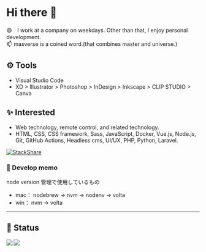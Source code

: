 # Hi there 🐾

😄　I work at a company on weekdays. Other than that, I enjoy personal development.  
📫  masverse is a coined word.(that combines master and universe.)

## ⚙ Tools

- Visual Studio Code  
- XD > Illustrator > Photoshop > InDesign > Inkscape > CLIP STUDIO > Canva

## ✨ Interested

- Web technology, remote control, and related technology.
- HTML, CSS, CSS framework, Sass, JavaScript, Docker, Vue.js, Node.js, Git, GitHub Actions, Headless cms, UI/UX, PHP, Python, Laravel.

[![StackShare](http://img.shields.io/badge/tech-stack-0690fa.svg?style=flat)](https://stackshare.io/chum9625/my-stack)

### 💬 Develop memo

node version 管理で使用しているもの

- mac： nodebrew → nvm → nodenv → volta
- win： nvm → volta

---

## 🌱 Status

<a href="https://github.com/chum9625">
  <img align="left" src="https://github-readme-stats.vercel.app/api?username=chum9625&hide=stars,contribs&count_private=true&show_icons=true&theme=gotham" />
</a>
<a href="https://github.com/chum9625">
  <img align="left" src="https://github-readme-stats.vercel.app/api/top-langs/?username=chum9625&langs_count=8&layout=compact&theme=react" />
</a>  


<!--
**chum9625/chum9625** ✨ _Saving cute emoji_ ✨

- 👯 I’m looking to collaborate on ...

-->
